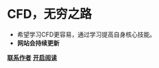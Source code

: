 <!-- _coverpage.md -->

# **CFD，无穷之路**
- 希望学习CFD更容易，通过学习提高自身核心技能。
- **网站会持续更新**


[**联系作者**]()
[**开启阅读**](README.md)
